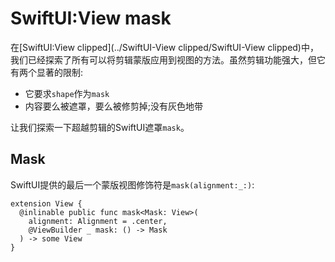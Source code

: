 # SwiftUI:View mask

在[SwiftUI:View clipped](../SwiftUI-View clipped/SwiftUI-View clipped)中，我们已经探索了所有可以将剪辑蒙版应用到视图的方法。虽然剪辑功能强大，但它有两个显著的限制:

* 它要求`shape`作为`mask`
* 内容要么被遮罩，要么被修剪掉;没有灰色地带

让我们探索一下超越剪辑的SwiftUI遮罩`mask`。

## Mask
SwiftUI提供的最后一个蒙版视图修饰符是`mask(alignment:_:)`:

```
extension View {
  @inlinable public func mask<Mask: View>(
    alignment: Alignment = .center, 
    @ViewBuilder _ mask: () -> Mask
  ) -> some View
}
```


